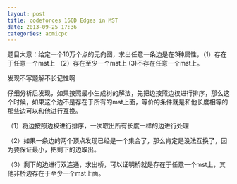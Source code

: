 ```yaml
---
layout: post
title: codeforces 160D Edges in MST
date: 2013-09-25 17:36
categories: acmicpc
---
```


题目大意：给定一个10万个点的无向图，求出任意一条边是在3种属性，（1）存在于任意一个mst上 （2）存在至少一个mst上 (3)不存在任意一个mst上。

发现不写题解不长记性啊

仔细分析后发现，如果按照最小生成树的解法，先把边按照边权进行排序，那么这个时候，如果这个边不是存在于所有的mst上面，等价的条件就是和他长度相等的那些边可以和他进行互换。

（1）将边按照边权进行排序，一次取出所有长度一样的边进行处理

（2）如果一条边的两个顶点发现已经是一个集合了，那么肯定是没法互换了，因为要保证最小，把剩下的边取出。

（3）剩下的边进行双连通，求出桥，可以证明桥就是存在于任意一个mst上，其他非桥边存在于至少一个mst上面。